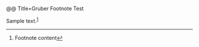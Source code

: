 @@ Title=Gruber Footnote Test

<p>Sample text.<sup id="fn1"><a href="#fnref1">1</a></sup></p>

<div class="footnotes">
<hr />
	<ol>
		<li id="fnref1">
			<p>Footnote content<a href="#fn1"  class="footnoteBackLink" title="Jump back to footnote 1 in the text.">&#x21A9;&#xFE0E;</a></p>
		</li>
	</ol>
</div>
